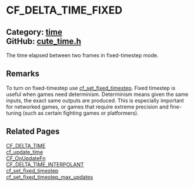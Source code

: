 [](../header.md ':include')

# CF_DELTA_TIME_FIXED

Category: [time](https://github.com/RandyGaul/cute_framework/blob/master/docs/api_reference?id=time)  
GitHub: [cute_time.h](https://github.com/RandyGaul/cute_framework/blob/master/include/cute_time.h)  
---

The time elapsed between two frames in fixed-timestep mode.

## Remarks

To turn on fixed-timestep use [cf_set_fixed_timestep](https://github.com/RandyGaul/cute_framework/blob/master/docs/time/cf_set_fixed_timestep.md). Fixed timestep is useful when games need determinism. Determinism
means given the same inputs, the exact same outputs are produced. This is especially important for networked games, or
games that require extreme precision and fine-tuning (such as certain fighting games or platformers).

## Related Pages

[CF_DELTA_TIME](https://github.com/RandyGaul/cute_framework/blob/master/docs/time/cf_delta_time.md)  
[cf_update_time](https://github.com/RandyGaul/cute_framework/blob/master/docs/time/cf_update_time.md)  
[CF_OnUpdateFn](https://github.com/RandyGaul/cute_framework/blob/master/docs/time/cf_onupdatefn.md)  
[CF_DELTA_TIME_INTERPOLANT](https://github.com/RandyGaul/cute_framework/blob/master/docs/time/cf_delta_time_interpolant.md)  
[cf_set_fixed_timestep](https://github.com/RandyGaul/cute_framework/blob/master/docs/time/cf_set_fixed_timestep.md)  
[cf_set_fixed_timestep_max_updates](https://github.com/RandyGaul/cute_framework/blob/master/docs/time/cf_set_fixed_timestep_max_updates.md)  

